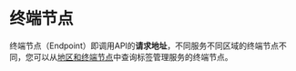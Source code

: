 # 终端节点<a name="ZH-CN_TOPIC_0170587800"></a>

终端节点（Endpoint）即调用API的**请求地址**，不同服务不同区域的终端节点不同，您可以从[地区和终端节点](https://developer.huaweicloud.com/endpoint?TMS)中查询标签管理服务的终端节点。

